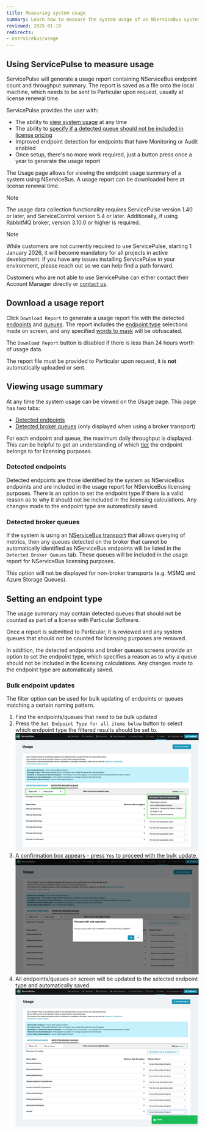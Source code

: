 ```yaml
---
title: Measuring system usage
summary: Learn how to measure the system usage of an NServiceBus system using ServicePulse
reviewed: 2025-01-10
redirects:
- nservicebus/usage
---
```


## Using ServicePulse to measure usage

ServicePulse will generate a usage report containing NServiceBus endpoint count and throughput summary. The report is saved as a file onto the local machine, which needs to be sent to Particular upon request, usually at license renewal time.

ServicePulse provides the user with:

- The ability to [view system usage](#viewing-usage-summary) at any time
- The ability to [specify if a detected queue should not be included in license pricing](#setting-an-endpoint-type)
- Improved endpoint detection for endpoints that have Monitoring or Audit enabled
- Once setup, there's no more work required, just a button press once a year to generate the usage report

The Usage page allows for viewing the endpoint usage summary of a system using NServiceBus.
A usage report can be downloaded here at license renewal time.

> [!NOTE]
> The usage data collection functionality requires ServicePulse version 1.40 or later, and ServiceControl version 5.4 or later. Additionally, if using RabbitMQ broker, version 3.10.0 or higher is required.

> [!NOTE]
> While customers are not currently required to use ServicePulse, starting 1 January 2026, it will become mandatory for all projects in active development. If you have any issues installing ServicePulse in your environment, please reach out so we can help find a path forward.

Customers who are not able to use ServicePulse can either contact their Account Manager directly or [contact &#117;s](https://particular.net/contact).

## Download a usage report

Click `Download Report` to generate a usage report file with the detected [endpoints](#viewing-usage-summary-detected-endpoints) and [queues](#viewing-usage-summary-detected-broker-queues). The report includes the [endpoint type](#setting-an-endpoint-type) selections made on screen, and any specified [words to mask](usage-config.md#report-masks) will be obfuscated.

The `Download Report` button is disabled if there is less than 24 hours worth of usage data.

The report file must be provided to Particular upon request, it is **not** automatically uploaded or sent.

## Viewing usage summary

At any time the system usage can be viewed on the Usage page.
This page has two tabs:

- [Detected endpoints](#viewing-usage-summary-detected-endpoints)
- [Detected broker queues](#viewing-usage-summary-detected-broker-queues) (only displayed when using a broker transport)

For each endpoint and queue, the maximum daily throughput is displayed. This can be helpful to get an understanding of which [tier](https://particular.net/pricing) the endpoint belongs to for licensing purposes.

### Detected endpoints

Detected endpoints are those identified by the system as NServiceBus endpoints and are included in the usage report for NServiceBus licensing purposes. There is an option to set the endpoint type if there is a valid reason as to why it should not be included in the licensing calculations. Any changes made to the endpoint type are automatically saved.

### Detected broker queues

If the system is using an [NServiceBus transport](./../transports) that allows querying of metrics, then any queues detected on the broker that cannot be automatically identified as NServiceBus endpoints will be listed in the `Detected Broker Queues` tab. These queues will be included in the usage report for NServiceBus licensing purposes.

This option will not be displayed for non-broker transports (e.g. MSMQ and Azure Storage Queues).

## Setting an endpoint type

The usage summary may contain detected queues that should not be counted as part of a license with Particular Software.

Once a report is submitted to Particular, it is reviewed and any system queues that should not be counted for licensing purposes are removed.

In addition, the detected endpoints and broker queues screens provide an option to set the endpoint type, which specifies a reason as to why a queue should not be included in the licensing calculations. Any changes made to the endpoint type are automatically saved.

### Bulk endpoint updates

The filter option can be used for bulk updating of endpoints or queues matching a certain naming pattern.

1. Find the endpoints/queues that need to be bulk updated
2. Press the `Set Endpoint Type for all items below` button to select which endpoint type the filtered results should be set to.
   ![usage-endpoints-filter](images/usage-endpoints-filter.png "width=600")
3. A confirmation box appears - press `Yes` to proceed with the bulk update.
   ![usage-endpoints-bulk-update](images/usage-endpoints-bulk-update.png "width=600")
4. All endpoints/queues on screen will be updated to the selected endpoint type and automatically saved.
   ![usage-endpoints-updated](images/usage-endpoints-updated.png "width=600")

